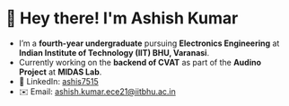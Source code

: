 # 👋 Hey there! I'm Ashish Kumar  

- I’m a **fourth-year undergraduate** pursuing **Electronics Engineering** at **Indian Institute of Technology (IIT) BHU, Varanasi**.  
- Currently working on the **backend of CVAT** as part of the **Audino Project** at **MIDAS Lab**.  
- 📌 LinkedIn: [ashis7515](https://www.linkedin.com/in/ashish7515)
- ✉️ Email: [ashish.kumar.ece21@iitbhu.ac.in](mailto:ashish.kumar.ece21@iitbhu.ac.in)  

<!---  
ashish7515/ashish7515 is a ✨ special ✨ repository because its `README.md` (this file) appears on your GitHub profile.  
You can click the Preview link to take a look at your changes.  
--->  
